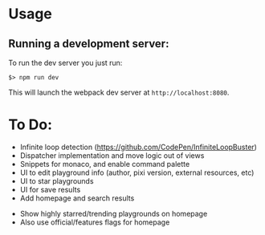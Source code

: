 # Usage

## Running a development server:

To run the dev server you just run:

```
$> npm run dev
```

This will launch the webpack dev server at `http://localhost:8080`.

# To Do:

- Infinite loop detection (https://github.com/CodePen/InfiniteLoopBuster)
- Dispatcher implementation and move logic out of views
- Snippets for monaco, and enable command palette
- UI to edit playground info (author, pixi version, external resources, etc)
- UI to star playgrounds
- UI for save results
- Add homepage and search results
 * Show highly starred/trending playgrounds on homepage
 * Also use official/features flags for homepage
